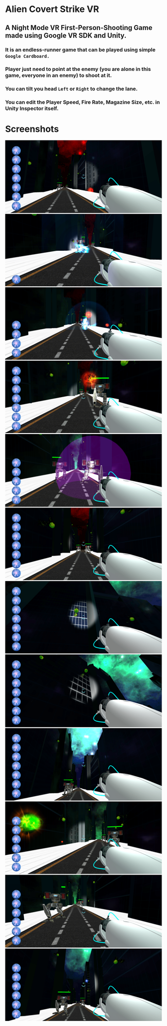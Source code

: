 # Alien Covert Strike VR

## A Night Mode VR First-Person-Shooting Game made using Google VR SDK and Unity.

### It is an endless-runner game that can be played using simple `Google Cardboard.`

### Player just need to point at the enemy (you are alone in this game, everyone in an enemy) to shoot at it.
### You can tilt you head `Left` or `Right` to change the lane.
### You can edit the Player Speed, Fire Rate, Magazine Size, etc. in Unity Inspector itself. 


# Screenshots
<img src="/Screenshots/1.png">
<img src="/Screenshots/11.png">
<img src="/Screenshots/2.png">
<img src="/Screenshots/3.png">
<img src="/Screenshots/9.png">
<img src="/Screenshots/4.png">
<img src="/Screenshots/5.png">
<img src="/Screenshots/6.png">
<img src="/Screenshots/7.png">
<img src="/Screenshots/8.png">
<img src="/Screenshots/10.png">
<img src="/Screenshots/12.png">
